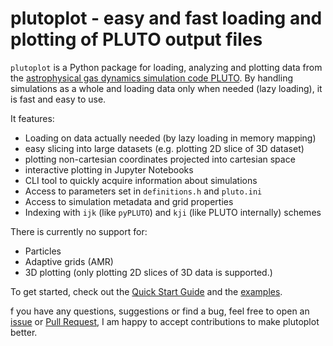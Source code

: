 # plutoplot - easy and fast loading and plotting of PLUTO output files

`plutoplot` is a Python package for loading, analyzing and plotting data from the [astrophysical gas dynamics simulation code PLUTO](http://plutocode.ph.unito.it/).
By handling simulations as a whole and loading data only when needed (lazy loading), it is fast and easy to use.

It features:

- Loading on data actually needed (by lazy loading in memory mapping)
- easy slicing into large datasets (e.g. plotting 2D slice of 3D dataset)
- plotting non-cartesian coordinates projected into cartesian space
- interactive plotting in Jupyter Notebooks
- CLI tool to quickly acquire information about simulations
- Access to parameters set in `definitions.h` and `pluto.ini`
- Access to simulation metadata and grid properties
- Indexing with `ijk` (like `pyPLUTO`) and `kji` (like PLUTO internally) schemes

There is currently no support for:

- Particles
- Adaptive grids (AMR)
- 3D plotting (only plotting 2D slices of 3D data is supported.)

To get started, check out the [Quick Start Guide](quickstart.md) and the [examples](https://github.com/Simske/plutoplot/tree/main/test).

f you have any questions, suggestions or find a bug, feel free to open an [issue](https://github.com/Simske/plutoplot/issues)
or [Pull Request](https://github.com/Simske/plutoplot/pulls), I am happy to accept contributions to make plutoplot better.
